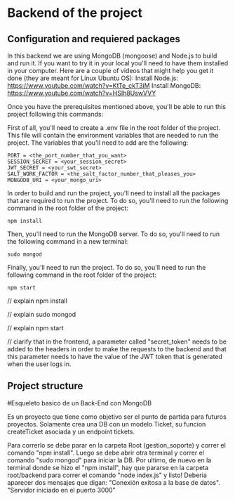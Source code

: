 # Backend of the project

## Configuration and requiered packages

In this backend we are using MongoDB (mongoose) and Node.js to build and run it.
If you want to try it in your local you'll need to have them installed in your computer. Here are a couple of videos that might help you get it done (they are meant for Linux Ubuntu OS):
Install Node.js: https://www.youtube.com/watch?v=KtTe_ckT3iM
Install MongoDB: https://www.youtube.com/watch?v=HSIh8UswVVY


Once you have the prerequisites mentioned above, you'll be able to run this project following this commands:

First of all, you'll need to create a .env file in the root folder of the project. This file will contain the environment variables that are needed to run the project. The variables that you'll need to add are the following:
```
PORT = <the_port_number_that_you_want>
SESSION_SECRET = <your_session_secret>
JWT_SECRET = <your_swt_secret>
SALT_WORK_FACTOR = <the_salt_factor_number_that_pleases_you>
MONGODB_URI = <your_mongo_uri>
```

In order to build and run the project, you'll need to install all the packages that are required to run the project. To do so, you'll need to run the following command in the root folder of the project:
```
npm install
```

Then, you'll need to run the MongoDB server. To do so, you'll need to run the following command in a new terminal:
```
sudo mongod
```

Finally, you'll need to run the project. To do so, you'll need to run the following command in the root folder of the project:
```
npm start
```



// explain npm install

// explain sudo mongod

// explain npm start

// clarify that in the frontend, a parameter called "secret_token" needs to be added to the headers in order to make the requests to the backend and that this parameter needs to have the value of the JWT token that is generated when the user logs in.

## Project structure






#Esqueleto basico de un Back-End con MongoDB

Es un proyecto que tiene como objetivo ser el punto de partida para futuros proyectos.
Solamente crea una DB con un modelo Ticket, su funcion createTicket asociada y un endpoint tickets.

Para correrlo se debe parar en la carpeta Root (gestion_soporte) y correr el comando "npm install".
Luego se debe abrir otra terminal y correr el comando "sudo mongod" para iniciar la DB.
Por ultimo, de nuevo en la terminal donde se hizo el "npm install", hay que pararse en la carpeta root/backend para 
correr el comando "node index.js" y listo! Deberia aparecer dos mensajes que digan:
"Conexión exitosa a la base de datos".
"Servidor iniciado en el puerto 3000"

